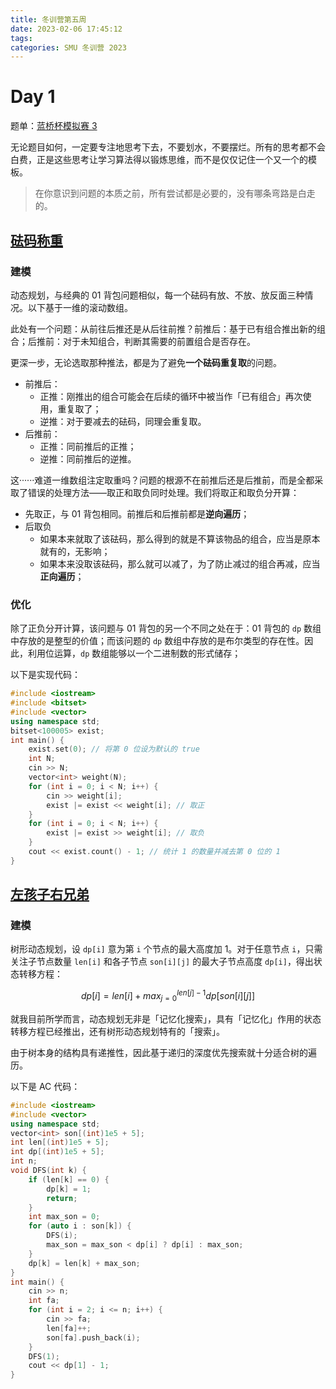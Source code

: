 ```yaml
---
title: 冬训营第五周
date: 2023-02-06 17:45:12
tags:
categories: SMU 冬训营 2023
---
```

# Day 1

题单：[蓝桥杯模拟赛 3](https://www.luogu.com.cn/contest/100614#problems) 

无论题目如何，一定要专注地思考下去，不要划水，不要摆烂。所有的思考都不会白费，正是这些思考让学习算法得以锻炼思维，而不是仅仅记住一个又一个的模板。

> 在你意识到问题的本质之前，所有尝试都是必要的，没有哪条弯路是白走的。

## [砝码称重](https://www.luogu.com.cn/problem/P8742) 

### 建模

动态规划，与经典的 01 背包问题相似，每一个砝码有放、不放、放反面三种情况。以下基于一维的滚动数组。

此处有一个问题：从前往后推还是从后往前推？前推后：基于已有组合推出新的组合；后推前：对于未知组合，判断其需要的前置组合是否存在。

更深一步，无论选取那种推法，都是为了避免**一个砝码重复取**的问题。

* 前推后：
  * 正推：刚推出的组合可能会在后续的循环中被当作「已有组合」再次使用，重复取了；
  * 逆推：对于要减去的砝码，同理会重复取。
* 后推前：
  * 正推：同前推后的正推；
  * 逆推：同前推后的逆推。

这······难道一维数组注定取重吗？问题的根源不在前推后还是后推前，而是全都采取了错误的处理方法——取正和取负同时处理。我们将取正和取负分开算：

* 先取正，与 01 背包相同。前推后和后推前都是**逆向遍历**；
* 后取负
  * 如果本来就取了该砝码，那么得到的就是不算该物品的组合，应当是原本就有的，无影响；
  * 如果本来没取该砝码，那么就可以减了，为了防止减过的组合再减，应当**正向遍历**；

### 优化

除了正负分开计算，该问题与 01 背包的另一个不同之处在于：01 背包的 `dp` 数组中存放的是整型的价值；而该问题的 `dp` 数组中存放的是布尔类型的存在性。因此，利用位运算，`dp` 数组能够以一个二进制数的形式储存；

以下是实现代码：

```cpp
#include <iostream>
#include <bitset>
#include <vector>
using namespace std;
bitset<100005> exist;
int main() {
    exist.set(0); // 将第 0 位设为默认的 true
    int N;
    cin >> N;
    vector<int> weight(N);
    for (int i = 0; i < N; i++) {
        cin >> weight[i];
        exist |= exist << weight[i]; // 取正
    }
    for (int i = 0; i < N; i++) {
        exist |= exist >> weight[i]; // 取负
    }
    cout << exist.count() - 1; // 统计 1 的数量并减去第 0 位的 1
}
```

## [左孩子右兄弟](https://www.luogu.com.cn/problem/P8744) 

### 建模

树形动态规划，设 `dp[i]` 意为第 `i` 个节点的最大高度加 1。对于任意节点 `i`，只需关注子节点数量 `len[i]` 和各子节点 `son[i][j]` 的最大子节点高度 `dp[i]`，得出状态转移方程：

$$
dp[i]=len[i]+max_{j=0}^{len[j]-1}dp[son[i][j]]
$$

就我目前所学而言，动态规划无非是「记忆化搜索」，具有「记忆化」作用的状态转移方程已经推出，还有树形动态规划特有的「搜索」。

由于树本身的结构具有递推性，因此基于递归的深度优先搜索就十分适合树的遍历。

以下是 AC 代码：

```cpp
#include <iostream>
#include <vector>
using namespace std;
vector<int> son[(int)1e5 + 5];
int len[(int)1e5 + 5];
int dp[(int)1e5 + 5];
int n;
void DFS(int k) {
    if (len[k] == 0) {
        dp[k] = 1;
        return;
    }
    int max_son = 0;
    for (auto i : son[k]) {
        DFS(i);
        max_son = max_son < dp[i] ? dp[i] : max_son;
    }
    dp[k] = len[k] + max_son;
}
int main() {
    cin >> n;
    int fa;
    for (int i = 2; i <= n; i++) {
        cin >> fa;
        len[fa]++;
        son[fa].push_back(i);
    }
    DFS(1);
    cout << dp[1] - 1;
}
```

